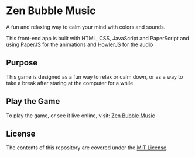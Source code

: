 # Zen Bubble Music
A fun and relaxing way to calm your mind with colors and sounds.

This front-end app is built with HTML, CSS, JavaScript and PaperScript and using [PaperJS](http://paperjs.org/) for the animations and [HowlerJS](https://howlerjs.com/) for the audio

## Purpose
This game is designed as a fun way to relax or calm down, or as a way to take a break after staring at the computer for a while.

## Play the Game
To play the game, or see it live online, visit: [Zen Bubble Music](https://richardkronick.github.io/ZenBubbleMusic/)

## License
The contents of this repository are covered under the [MIT License](https://github.com/udacity/ud777-writing-readmes/blob/master/LICENSE).
